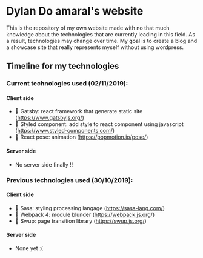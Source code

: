 # Dylan Do amaral's website

This is the repository of my own website made with no that much knowledge about the technologies that are currently leading in this field. As a result, technologies may change over time. My goal is to create a blog and a showcase site that really represents myself without using wordpress.

## Timeline for my technologies

### Current technologies used (02/11/2019):

#### Client side

- :briefcase: Gatsby: react framework that generate static site (https://www.gatsbyjs.org/)
- :lipstick: Styled component: add style to react component using javascript (https://www.styled-components.com/)
- :movie_camera: React pose: animation (https://popmotion.io/pose/)

#### Server side

- No server side finally !!

### Previous technologies used (30/10/2019):

#### Client side

- :lipstick: Sass: styling processing langage (https://sass-lang.com/)
- :briefcase: Webpack 4: module blunder (https://webpack.js.org/)
- :book: Swup: page transition library (https://swup.js.org/)

#### Server side

- None yet :(